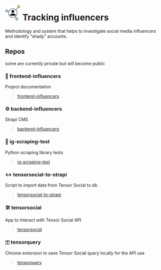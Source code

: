 # ![LOGO](https://github.com/jaifp-tracking-influencers/assets/raw/main/img/logo-50x50.png) Tracking influencers

Methodology and system that helps to investigate social media influencers and identify “shady” accounts.

## Repos
some are currently private but will become public

### 📸 frontend-influencers
Project documentation
> [frontend-influencers](https://github.com/jaifp-tracking-influencers/frontend-influencers)


### ⚙️ backend-influencers
Strapi CMS
> [backend-influencers](https://github.com/jaifp-tracking-influencers/backend-influencers)


### 🔎 ig-scraping-test
Python scraping library tests
> [ig-scraping-test](https://github.com/jaifp-tracking-influencers/ig-scraping-test)


### ↔️ tensorsocial-to-strapi
Script to import data from Tensor Social to db
> [tensorsocial-to-strapi](https://github.com/jaifp-tracking-influencers/tensorsocial-to-strapi)


### 🛠️ tensorsocial
App to interact with Tensor Social API
> [tensorsocial](https://github.com/jaifp-tracking-influencers/tensorsocial)


### 🇹 tensorquery
Chrome extension to save Tensor Social query locally for the API use
> [tensorquery](https://github.com/jaifp-tracking-influencers/tensorquery)

